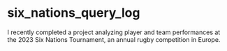 # six_nations_query_log
I recently completed a project analyzing player and team performances at the 2023 Six Nations Tournament, an annual rugby competition in Europe.
